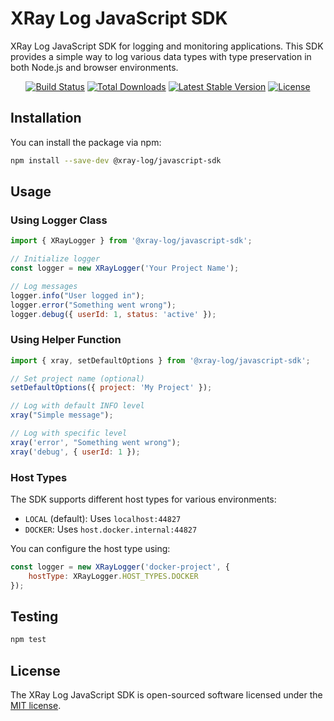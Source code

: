 # XRay Log JavaScript SDK

XRay Log JavaScript SDK for logging and monitoring applications. This SDK provides a simple way to log various data types with type preservation in both Node.js and browser environments.

<p align="center">
<a href="https://github.com/XRay-Log/javascript-sdk/actions"><img src="https://github.com/XRay-Log/javascript-sdk/workflows/tests/badge.svg" alt="Build Status"></a>
<a href="https://www.npmjs.com/package/@xray-log/javascript-sdk"><img src="https://img.shields.io/npm/dt/@xray-log/javascript-sdk" alt="Total Downloads"></a>
<a href="https://www.npmjs.com/package/@xray-log/javascript-sdk"><img src="https://img.shields.io/npm/v/@xray-log/javascript-sdk" alt="Latest Stable Version"></a>
<a href="https://opensource.org/licenses/MIT"><img src="https://img.shields.io/npm/l/@xray-log/javascript-sdk" alt="License"></a>
</p>

## Installation

You can install the package via npm:

```bash
npm install --save-dev @xray-log/javascript-sdk
```

## Usage

### Using Logger Class

```javascript
import { XRayLogger } from '@xray-log/javascript-sdk';

// Initialize logger
const logger = new XRayLogger('Your Project Name');

// Log messages
logger.info("User logged in");
logger.error("Something went wrong");
logger.debug({ userId: 1, status: 'active' });
```

### Using Helper Function

```javascript
import { xray, setDefaultOptions } from '@xray-log/javascript-sdk';

// Set project name (optional)
setDefaultOptions({ project: 'My Project' });

// Log with default INFO level
xray("Simple message");

// Log with specific level
xray('error', "Something went wrong");
xray('debug', { userId: 1 });
```

### Host Types

The SDK supports different host types for various environments:

- `LOCAL` (default): Uses `localhost:44827`
- `DOCKER`: Uses `host.docker.internal:44827`

You can configure the host type using:

```javascript
const logger = new XRayLogger('docker-project', {
    hostType: XRayLogger.HOST_TYPES.DOCKER
});
```

## Testing

```bash
npm test
```

## License

The XRay Log JavaScript SDK is open-sourced software licensed under the [MIT license](https://opensource.org/licenses/MIT).
